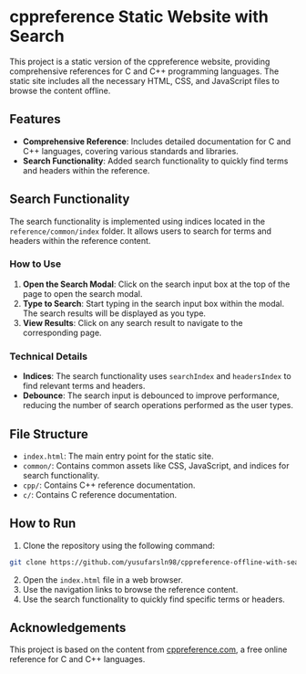 # cppreference Static Website with Search

This project is a static version of the cppreference website, providing comprehensive references for C and C++ programming languages. The static site includes all the necessary HTML, CSS, and JavaScript files to browse the content offline.

## Features

- **Comprehensive Reference**: Includes detailed documentation for C and C++ languages, covering various standards and libraries.
- **Search Functionality**: Added search functionality to quickly find terms and headers within the reference.

## Search Functionality

The search functionality is implemented using indices located in the `reference/common/index` folder. It allows users to search for terms and headers within the reference content.

### How to Use

1. **Open the Search Modal**: Click on the search input box at the top of the page to open the search modal.
2. **Type to Search**: Start typing in the search input box within the modal. The search results will be displayed as you type.
3. **View Results**: Click on any search result to navigate to the corresponding page.

### Technical Details

- **Indices**: The search functionality uses `searchIndex` and `headersIndex` to find relevant terms and headers.
- **Debounce**: The search input is debounced to improve performance, reducing the number of search operations performed as the user types.

## File Structure

- `index.html`: The main entry point for the static site.
- `common/`: Contains common assets like CSS, JavaScript, and indices for search functionality.
- `cpp/`: Contains C++ reference documentation.
- `c/`: Contains C reference documentation.

## How to Run

1. Clone the repository using the following command:

```bash
git clone https://github.com/yusufarsln98/cppreference-offline-with-search.git
```

2. Open the `index.html` file in a web browser.
3. Use the navigation links to browse the reference content.
4. Use the search functionality to quickly find specific terms or headers.

## Acknowledgements

This project is based on the content from [cppreference.com](https://en.cppreference.com/), a free online reference for C and C++ languages.
